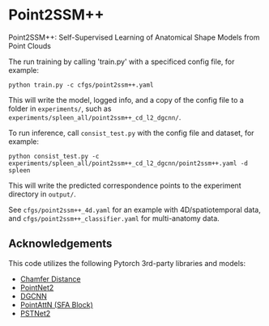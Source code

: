 # Point2SSM++
Point2SSM++: Self-Supervised Learning of Anatomical Shape Models from Point Clouds

The run training by calling 'train.py' with a specificed config file, for example:
```
python train.py -c cfgs/point2ssm++.yaml
```
This will write the model, logged info, and a copy of the config file to a folder in `experiments/`, such as `experiments/spleen_all/point2ssm++_cd_l2_dgcnn/`.

To run inference, call `consist_test.py` with the config file and dataset, for example:
```
python consist_test.py -c experiments/spleen_all/point2ssm++_cd_l2_dgcnn/point2ssm++.yaml -d spleen
```
This will write the predicted correspondence points to the experiment directory in `output/`. 


See `cfgs/point2ssm++_4d.yaml` for an example with 4D/spatiotemporal data, and `cfgs/point2ssm++_classifier.yaml` for multi-anatomy data. 

## Acknowledgements
This code utilizes the following Pytorch 3rd-party libraries and models:
- [Chamfer Distance](https://pytorch3d.readthedocs.io/en/latest/modules/loss.html)
- [PointNet2](https://github.com/sshaoshuai/Pointnet2.PyTorch)
- [DGCNN](https://github.com/WangYueFt/dgcnn)
- [PointAttN (SFA Block)](https://github.com/ohhhyeahhh/PointAttN)
- [PSTNet2](https://github.com/hehefan/PSTNet2)